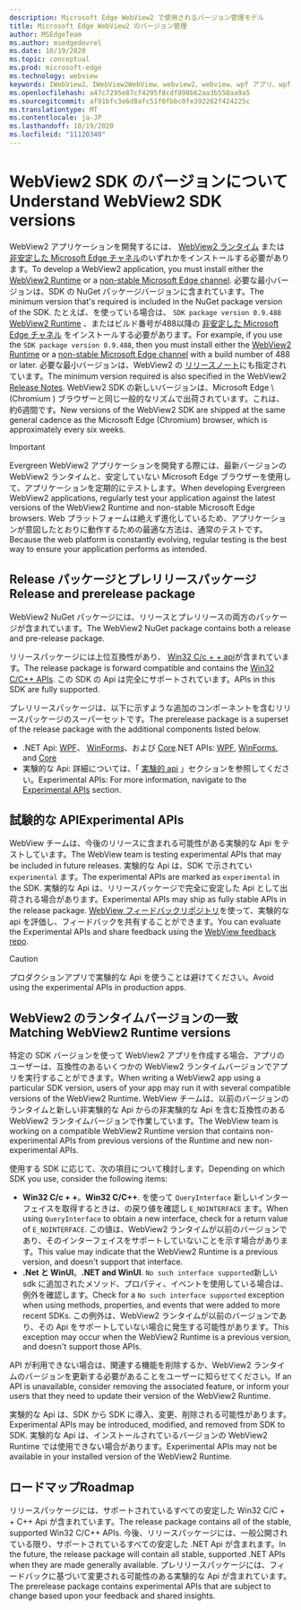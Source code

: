 ```yaml
---
description: Microsoft Edge WebView2 で使用されるバージョン管理モデル
title: Microsoft Edge WebView2 のバージョン管理
author: MSEdgeTeam
ms.author: msedgedevrel
ms.date: 10/19/2020
ms.topic: conceptual
ms.prod: microsoft-edge
ms.technology: webview
keywords: IWebView2、IWebView2WebView、webview2、webview、wpf アプリ、wpf、edge、ICoreWebView2、ICoreWebView2Host、browser control、edge html
ms.openlocfilehash: a47c7295e87cf4295f8cdf898b62aa3b550aa9a5
ms.sourcegitcommit: af91bfc3e6d8afc51f0fbbc0fe392262f424225c
ms.translationtype: MT
ms.contentlocale: ja-JP
ms.lasthandoff: 10/19/2020
ms.locfileid: "11120340"
---
```

# <span data-ttu-id="b43c9-104">WebView2 SDK のバージョンについて</span><span class="sxs-lookup"><span data-stu-id="b43c9-104">Understand WebView2 SDK versions</span></span>  

<span data-ttu-id="b43c9-105">WebView2 アプリケーションを開発するには、 [WebView2 ランタイム][MicrosoftDeveloperEdgeWebview2] または [非安定した Microsoft Edge チャネル][MicrosoftedgeinsiderDownload]のいずれかをインストールする必要があります。</span><span class="sxs-lookup"><span data-stu-id="b43c9-105">To develop a WebView2 application, you must install either the [WebView2 Runtime][MicrosoftDeveloperEdgeWebview2] or a [non-stable Microsoft Edge channel][MicrosoftedgeinsiderDownload].</span></span>  <span data-ttu-id="b43c9-106">必要な最小バージョンは、SDK の NuGet パッケージバージョンに含まれています。</span><span class="sxs-lookup"><span data-stu-id="b43c9-106">The minimum version that's required is included in the NuGet package version of the SDK.</span></span>  <span data-ttu-id="b43c9-107">たとえば、を使っている場合は、 `SDK package version 0.9.488` [WebView2 Runtime][MicrosoftDeveloperEdgeWebview2] 、またはビルド番号が488以降の [非安定した Microsoft Edge チャネル][MicrosoftedgeinsiderDownload] をインストールする必要があります。</span><span class="sxs-lookup"><span data-stu-id="b43c9-107">For example, if you use the `SDK package version 0.9.488`, then you must install either the [WebView2 Runtime][MicrosoftDeveloperEdgeWebview2] or a [non-stable Microsoft Edge channel][MicrosoftedgeinsiderDownload] with a build number of 488 or later.</span></span>  <span data-ttu-id="b43c9-108">必要な最小バージョンは、WebView2 の [リリースノート][Releasenotes]にも指定されています。</span><span class="sxs-lookup"><span data-stu-id="b43c9-108">The minimum version required is also specified in the WebView2 [Release Notes][Releasenotes].</span></span>  <span data-ttu-id="b43c9-109">WebView2 SDK の新しいバージョンは、Microsoft Edge \ (Chromium \) ブラウザーと同じ一般的なリズムで出荷されています。これは、約6週間です。</span><span class="sxs-lookup"><span data-stu-id="b43c9-109">New versions of the WebView2 SDK are shipped at the same general cadence as the Microsoft Edge \(Chromium\) browser, which is approximately every six weeks.</span></span>  

> [!IMPORTANT]
> <span data-ttu-id="b43c9-110">Evergreen WebView2 アプリケーションを開発する際には、最新バージョンの WebView2 ランタイムと、安定していない Microsoft Edge ブラウザーを使用して、アプリケーションを定期的にテストします。</span><span class="sxs-lookup"><span data-stu-id="b43c9-110">When developing Evergreen WebView2 applications, regularly test your application against the latest versions of the WebView2 Runtime and non-stable Microsoft Edge browsers.</span></span>  <span data-ttu-id="b43c9-111">Web プラットフォームは絶えず進化しているため、アプリケーションが意図したとおりに動作するための最適な方法は、通常のテストです。</span><span class="sxs-lookup"><span data-stu-id="b43c9-111">Because the web platform is constantly evolving, regular testing is the best way to ensure your application performs as intended.</span></span>  

## <span data-ttu-id="b43c9-112">Release パッケージとプレリリースパッケージ</span><span class="sxs-lookup"><span data-stu-id="b43c9-112">Release and prerelease package</span></span>  

<span data-ttu-id="b43c9-113">WebView2 NuGet パッケージには、リリースとプレリリースの両方のパッケージが含まれています。</span><span class="sxs-lookup"><span data-stu-id="b43c9-113">The WebView2 NuGet package contains both a release and pre-release package.</span></span>  

<span data-ttu-id="b43c9-114">リリースパッケージには上位互換性があり、 [Win32 C/c + + api][ReferenceWin32]が含まれています。</span><span class="sxs-lookup"><span data-stu-id="b43c9-114">The release package is forward compatible and contains the [Win32 C/C++ APIs][ReferenceWin32].</span></span>  <span data-ttu-id="b43c9-115">この SDK の Api は完全にサポートされています。</span><span class="sxs-lookup"><span data-stu-id="b43c9-115">APIs in this SDK are fully supported.</span></span>  

<span data-ttu-id="b43c9-116">プレリリースパッケージは、以下に示すような追加のコンポーネントを含むリリースパッケージのスーパーセットです。</span><span class="sxs-lookup"><span data-stu-id="b43c9-116">The prerelease package is a superset of the release package with the additional components listed below.</span></span>  

*   <span data-ttu-id="b43c9-117">.NET Api: [WPF][DotnetMicrosoftWebWebview2WpfNamespace]、 [WinForms][DotnetMicrosoftWebWebview2WinformsNamespace]、および [Core][DotnetMicrosoftWebWebview2CoreNamespace]</span><span class="sxs-lookup"><span data-stu-id="b43c9-117">.NET APIs: [WPF][DotnetMicrosoftWebWebview2WpfNamespace], [WinForms][DotnetMicrosoftWebWebview2WinformsNamespace], and [Core][DotnetMicrosoftWebWebview2CoreNamespace]</span></span>  
*   <span data-ttu-id="b43c9-118">実験的な Api: 詳細については、「 [実験的 api](#experimental-apis) 」セクションを参照してください。</span><span class="sxs-lookup"><span data-stu-id="b43c9-118">Experimental APIs:  For more information, navigate to the [Experimental APIs](#experimental-apis) section.</span></span>  

## <span data-ttu-id="b43c9-119">試験的な API</span><span class="sxs-lookup"><span data-stu-id="b43c9-119">Experimental APIs</span></span>  

<span data-ttu-id="b43c9-120">WebView チームは、今後のリリースに含まれる可能性がある実験的な Api をテストしています。</span><span class="sxs-lookup"><span data-stu-id="b43c9-120">The WebView team is testing experimental APIs that may be included in future releases.</span></span>  <span data-ttu-id="b43c9-121">実験的な Api は、SDK で示されてい `experimental` ます。</span><span class="sxs-lookup"><span data-stu-id="b43c9-121">The experimental APIs are marked as `experimental` in the SDK.</span></span>  <span data-ttu-id="b43c9-122">実験的な Api は、リリースパッケージで完全に安定した Api として出荷される場合があります。</span><span class="sxs-lookup"><span data-stu-id="b43c9-122">Experimental APIs may ship as fully stable APIs in the release package.</span></span>  <span data-ttu-id="b43c9-123">[WebView フィードバックリポジトリ][GithubMicrosoftedgeWebviewfeedback]を使って、実験的な api を評価し、フィードバックを共有することができます。</span><span class="sxs-lookup"><span data-stu-id="b43c9-123">You can evaluate the Experimental APIs and share feedback using the [WebView feedback repo][GithubMicrosoftedgeWebviewfeedback].</span></span>  

> [!CAUTION]
> <span data-ttu-id="b43c9-124">プロダクションアプリで実験的な Api を使うことは避けてください。</span><span class="sxs-lookup"><span data-stu-id="b43c9-124">Avoid using the experimental APIs in production apps.</span></span>  

## <span data-ttu-id="b43c9-125">WebView2 のランタイムバージョンの一致</span><span class="sxs-lookup"><span data-stu-id="b43c9-125">Matching WebView2 Runtime versions</span></span>  

<span data-ttu-id="b43c9-126">特定の SDK バージョンを使って WebView2 アプリを作成する場合、アプリのユーザーは、互換性のあるいくつかの WebView2 ランタイムバージョンでアプリを実行することができます。</span><span class="sxs-lookup"><span data-stu-id="b43c9-126">When writing a WebView2 app using a particular SDK version, users of your app may run it with several compatible versions of the WebView2 Runtime.</span></span>  <span data-ttu-id="b43c9-127">WebView チームは、以前のバージョンのランタイムと新しい非実験的な Api からの非実験的な Api を含む互換性のある WebView2 ランタイムバージョンで作業しています。</span><span class="sxs-lookup"><span data-stu-id="b43c9-127">The WebView team is working on a compatible WebView2 Runtime version that contains non-experimental APIs from previous versions of the Runtime and new non-experimental APIs.</span></span>  

<span data-ttu-id="b43c9-128">使用する SDK に応じて、次の項目について検討します。</span><span class="sxs-lookup"><span data-stu-id="b43c9-128">Depending on which SDK you use, consider the following items:</span></span> 

*   <span data-ttu-id="b43c9-129">**Win32 C/c + +**。</span><span class="sxs-lookup"><span data-stu-id="b43c9-129">**Win32 C/C++**.</span></span>  <span data-ttu-id="b43c9-130">を使って `QueryInterface` 新しいインターフェイスを取得するときは、の戻り値を確認し `E_NOINTERFACE` ます。</span><span class="sxs-lookup"><span data-stu-id="b43c9-130">When using `QueryInterface` to obtain a new interface, check for a return value of `E_NOINTERFACE`.</span></span>  <span data-ttu-id="b43c9-131">この値は、WebView2 ランタイムが以前のバージョンであり、そのインターフェイスをサポートしていないことを示す場合があります。</span><span class="sxs-lookup"><span data-stu-id="b43c9-131">This value may indicate that the WebView2 Runtime is a previous version, and doesn't support that interface.</span></span>  
*   <span data-ttu-id="b43c9-132">**.Net と WinUI**。</span><span class="sxs-lookup"><span data-stu-id="b43c9-132">**.NET and WinUI**.</span></span>  <span data-ttu-id="b43c9-133">`No such interface supported`新しい sdk に追加されたメソッド、プロパティ、イベントを使用している場合は、例外を確認します。</span><span class="sxs-lookup"><span data-stu-id="b43c9-133">Check for a `No such interface supported` exception when using methods, properties, and events that were added to more recent SDKs.</span></span>  <span data-ttu-id="b43c9-134">この例外は、WebView2 ランタイムが以前のバージョンであり、その Api をサポートしていない場合に発生する可能性があります。</span><span class="sxs-lookup"><span data-stu-id="b43c9-134">This exception may occur when the WebView2 Runtime is a previous version, and doesn't support those APIs.</span></span>  

<span data-ttu-id="b43c9-135">API が利用できない場合は、関連する機能を削除するか、WebView2 ランタイムのバージョンを更新する必要があることをユーザーに知らせてください。</span><span class="sxs-lookup"><span data-stu-id="b43c9-135">If an API is unavailable, consider removing the associated feature, or inform your users that they need to update their version of the WebView2 Runtime.</span></span>  

<span data-ttu-id="b43c9-136">実験的な Api は、SDK から SDK に導入、変更、削除される可能性があります。</span><span class="sxs-lookup"><span data-stu-id="b43c9-136">Experimental APIs may be introduced, modified, and removed from SDK to SDK.</span></span>  <span data-ttu-id="b43c9-137">実験的な Api は、インストールされているバージョンの WebView2 Runtime では使用できない場合があります。</span><span class="sxs-lookup"><span data-stu-id="b43c9-137">Experimental APIs may not be available in your installed version of the WebView2 Runtime.</span></span>  

## <span data-ttu-id="b43c9-138">ロードマップ</span><span class="sxs-lookup"><span data-stu-id="b43c9-138">Roadmap</span></span>  

<span data-ttu-id="b43c9-139">リリースパッケージには、サポートされているすべての安定した Win32 C/C + + C++ Api が含まれています。</span><span class="sxs-lookup"><span data-stu-id="b43c9-139">The release package contains all of the stable, supported Win32 C/C++ APIs.</span></span>  <span data-ttu-id="b43c9-140">今後、リリースパッケージには、一般公開されている限り、サポートされているすべての安定した .NET Api が含まれます。</span><span class="sxs-lookup"><span data-stu-id="b43c9-140">In the future, the release package will contain all stable, supported .NET APIs when they are made generally available.</span></span>  <span data-ttu-id="b43c9-141">プレリリースパッケージには、フィードバックに基づいて変更される可能性のある実験的な Api が含まれています。</span><span class="sxs-lookup"><span data-stu-id="b43c9-141">The prerelease package contains experimental APIs that are subject to change based upon your feedback and shared insights.</span></span>  

<!--## Versioning  

After you have used a particular version of the SDK to build your app, your app may end up running with an older or newer version of installed browser binaries.  Until version 1.0.0.0 of WebView2 there may be breaking changes during updates that prevent your SDK from working with different versions of installed browser binaries.  After version 1.0.0.0, different versions of the SDK may work with different versions of the installed browser by using the following best practices.  

1.  To account for breaking changes to the API be sure to check for failure when requesting the DLL export `CreateCoreWebView2Environment` and when running `QueryInterface` on any `CoreWebView2` object.  A return value of `E_NOINTERFACE` indicates that the SDK is not compatible with the Microsoft Edge browser binaries.  
1.  Checking for failure from `QueryInterface` also accounts for cases where the SDK is newer than the version of the Microsoft Edge browser and your app attempts to use an interface of which the Microsoft Edge browser is unaware.  

1.  When an interface is unavailable, you may consider disabling the associated feature if possible, or otherwise informing your users to update their browsers.  -->  

<!--links -->  

[Releasenotes]: ../releasenotes.md "WebView2 SDK のリリースノート |Microsoft ドキュメント"  

[DeployedgeChannels]: /deployedge/microsoft-edge-channels "Microsoft Edge チャネルの概要 |Microsoft ドキュメント"  

[DotnetMicrosoftWebWebview2CoreNamespace]: /dotnet/api/microsoft.web.webview2.core "WebView2 の名前空間 |Microsoft ドキュメント"  
[DotnetMicrosoftWebWebview2WpfNamespace]: /dotnet/api/microsoft.web.webview2.wpf "WebView2 の名前空間 |Microsoft ドキュメント"  
[DotnetMicrosoftWebWebview2WinformsNamespace]: /dotnet/api/microsoft.web.webview2.winforms "WinForms 名前空間 WebView2 |Microsoft ドキュメント"  
[ReferenceWin32]: /microsoft-edge/webview2/reference/win32 "WebView2 Win32 C++ リファレンス |Microsoft ドキュメント"  

[MicrosoftDeveloperEdgeWebview2]: https://developer.microsoft.com/microsoft-edge/webview2/ "Microsoft Edge WebView2 |Microsoft 開発者"  

[GithubMicrosoftedgeWebviewfeedback]: https://github.com/MicrosoftEdge/WebViewFeedback "WebView フィードバック-MicrosoftEdge/WebViewFeedback |GitHub"  

[MicrosoftedgeinsiderDownload]: https://www.microsoftedgeinsider.com/download "Microsoft Edge Insider チャネルをダウンロードする"  
